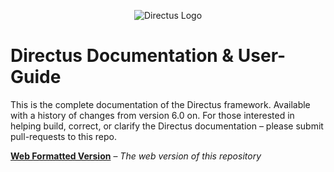 <p align="center">
<img src="https://s3.amazonaws.com/f.cl.ly/items/3Q2830043H1Y1c1F1K2D/directus-logo-stacked.png" alt="Directus Logo"/>
</p>

Directus Documentation & User-Guide
====================
This is the complete documentation of the Directus framework. Available with a history of changes from version 6.0 on. For those interested in helping build, correct, or clarify the Directus documentation – please submit pull-requests to this repo.


**[Web Formatted Version](https://getdirectus.com/docs)** – _The web version of this repository_

